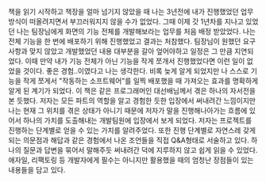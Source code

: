  책을 읽기 시작하고 책장을 얼마 넘기지 않았을 때 나는 3년전에 내가 진행했었던 업무 방식이 떠올려지면서 부끄러워지지 않을 수가 없었다. 그때 이제 갓 1년차를 지나고 있었던 나는 팀장님에게 화면의 기능 전체를 개발해보라는 업무를 처음 배정 받았었다. 나는 전체 기능을 한 번에 배포하기 위해 진행했었고 결과는 처참했다. 팀장님이 원했던 요구사항과 맞지 않았고 개발했었던 내용 대부분을 갈아 엎어야하고 일정은 그 만큼 지연되었다. 이때 만약 내가 기능 전체가 아닌 기능을 작게 쪼개서 진행했었다면 이런 일이 없었을 것이다. 좋은 경험..이였다고 나는 생각한다. 비록 늦게 알게 되었지만 나 스스로 기능을 작게 쪼게서 "작동하는 소프트웨어"를 일찍 배포했을 때 가져오는 효과를 명확하게 알게 된 계기가 되었다. 
 이 책은 같은 프로그래머인 대선배님께서 겪은 하나의 자서전을 본 듯했다. 저자는 모든 파트의 역할을 알고 경험한 듯한 입장에서 써내려간 느낌이지만 나는 현재 그 위치를 겪은 상태가 아니기 때문에 저자가 말을 진행해나아가는 흐름에 있어서 하나의 가치를 도출해내는 개발팀원에 입장에서 보게 되었다. 저자는 프로젝트를 진행하는 단계별로 얻을 수 있는 가치를 알려주었다. 또한 진행 단계별로 자연스레 갖게되는 의문점과 해답과 같은 경험에서 나온 조언들을 직접 Q&A형태로 서술하고 있다. 하나의 질문과 답변을 묶어서 말해주듯 써내려간 덕에 지루하지 않고 쉽게 읽을 수 있었다. 애자일, 리팩토링 등 개발자에게 필수는 아니지만 활용했을 때의 엄청난 장점들이 있는 내용들을 담고 있다.